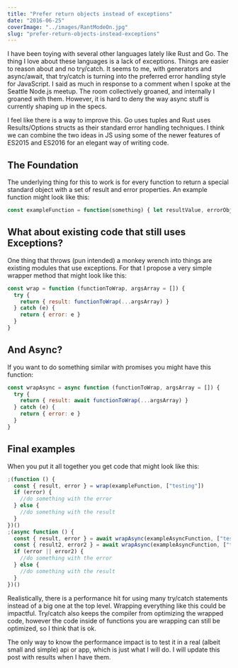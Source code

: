```yaml
---
title: "Prefer return objects instead of exceptions"
date: "2016-06-25"
coverImage: "../images/RantModeOn.jpg"
slug: "prefer-return-objects-instead-exceptions"
---
```


I have been toying with several other languages lately like Rust and Go. The thing I love about these languages is a lack of exceptions. Things are easier to reason about and no try/catch. It seems to me, with generators and async/await, that try/catch is turning into the preferred error handling style for JavaScript. I said as much in response to a comment when I spoke at the Seattle Node.js meetup. The room collectively groaned, and internally I groaned with them. However, it is hard to deny the way async stuff is currently shaping up in the specs.

I feel like there is a way to improve this. Go uses tuples and Rust uses Results/Options structs as their standard error handling techniques. I think we can combine the two ideas in JS using some of the newer features of ES2015 and ES2016 for an elegant way of writing code.

## The Foundation

The underlying thing for this to work is for every function to return a special standard object with a set of result and error properties. An example function might look like this:

```js
const exampleFunction = function(something) { let resultValue, errorObject; if(!something) { errorObject = new Error("An error has occurred."); } else { resultValue = something + something; } return { result: resultValue, //required if error null or undefined error: errorObject //required if result null or undefined }; };
```

## What about existing code that still uses Exceptions?

One thing that throws (pun intended) a monkey wrench into things are existing modules that use exceptions. For that I propose a very simple wrapper method that might look like this:

```js
const wrap = function (functionToWrap, argsArray = []) {
  try {
    return { result: functionToWrap(...argsArray) }
  } catch (e) {
    return { error: e }
  }
}
```

## And Async?

If you want to do something similar with promises you might have this function:

```js
const wrapAsync = async function (functionToWrap, argsArray = []) {
  try {
    return { result: await functionToWrap(...argsArray) }
  } catch (e) {
    return { error: e }
  }
}
```

## Final examples

When you put it all together you get code that might look like this:

```js
;(function () {
  const { result, error } = wrap(exampleFunction, ["testing"])
  if (error) {
    //do something with the error
  } else {
    //do something with the result
  }
})()
;(async function () {
  const { result, error } = await wrapAsync(exampleAsyncFunction, ["testing"])
  const { result2, error2 } = await wrapAsync(exampleAsyncFunction, ["testing"])
  if (error || error2) {
    //do something with the error
  } else {
    //do something with the result
  }
})()
```

Realistically, there is a performance hit for using many try/catch statements instead of a big one at the top level. Wrapping everything like this could be impactful. Try/catch also keeps the compiler from optimizing the wrapped code, however the code inside of functions you are wrapping can still be optimized, so I think that is ok.

The only way to know the performance impact is to test it in a real (albeit small and simple) api or app, which is just what I will do. I will update this post with results when I have them.
